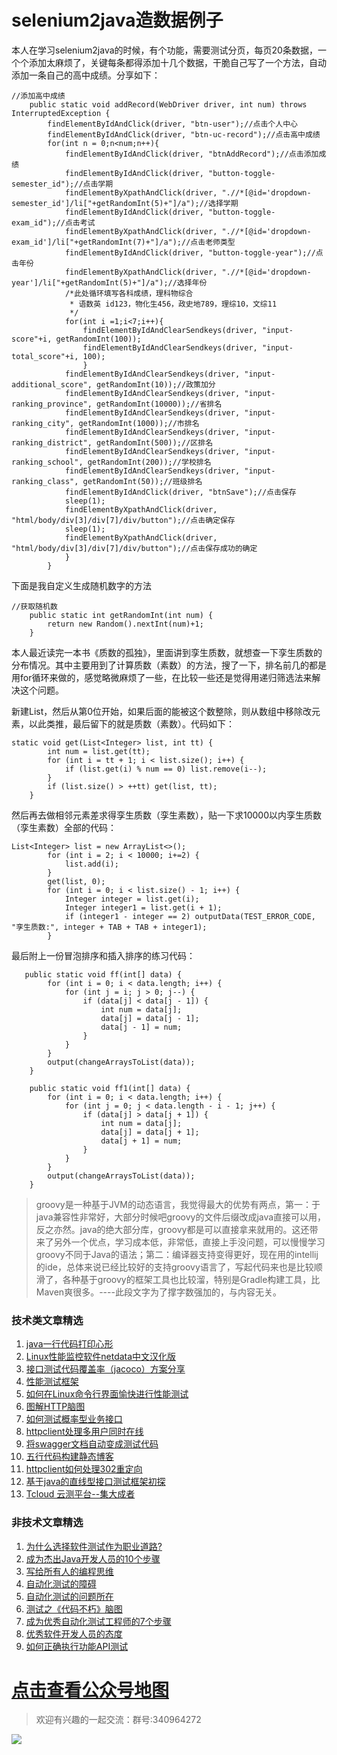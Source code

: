 # selenium2java造数据例子

本人在学习selenium2java的时候，有个功能，需要测试分页，每页20条数据，一个个添加太麻烦了，关键每条都得添加十几个数据，干脆自己写了一个方法，自动添加一条自己的高中成绩。分享如下：


```
//添加高中成绩
	public static void addRecord(WebDriver driver, int num) throws InterruptedException {
		findElementByIdAndClick(driver, "btn-user");//点击个人中心
		findElementByIdAndClick(driver, "btn-uc-record");//点击高中成绩
		for(int n = 0;n<num;n++){
			findElementByIdAndClick(driver, "btnAddRecord");//点击添加成绩
			findElementByIdAndClick(driver, "button-toggle-semester_id");//点击学期
			findElementByXpathAndClick(driver, ".//*[@id='dropdown-semester_id']/li["+getRandomInt(5)+"]/a");//选择学期
			findElementByIdAndClick(driver, "button-toggle-exam_id");//点击考试
			findElementByXpathAndClick(driver, ".//*[@id='dropdown-exam_id']/li["+getRandomInt(7)+"]/a");//点击老师类型
			findElementByIdAndClick(driver, "button-toggle-year");//点击年份
			findElementByXpathAndClick(driver, ".//*[@id='dropdown-year']/li["+getRandomInt(5)+"]/a");//选择年份
			/*此处循环填写各科成绩，理科物综合
			 * 语数英 id123，物化生456，政史地789，理综10，文综11
			 */
			for(int i =1;i<7;i++){
				findElementByIdAndClearSendkeys(driver, "input-score"+i, getRandomInt(100));
				findElementByIdAndClearSendkeys(driver, "input-total_score"+i, 100);
				}
			findElementByIdAndClearSendkeys(driver, "input-additional_score", getRandomInt(10));//政策加分
			findElementByIdAndClearSendkeys(driver, "input-ranking_province", getRandomInt(10000));//省排名
			findElementByIdAndClearSendkeys(driver, "input-ranking_city", getRandomInt(1000));//市排名
			findElementByIdAndClearSendkeys(driver, "input-ranking_district", getRandomInt(500));//区排名
			findElementByIdAndClearSendkeys(driver, "input-ranking_school", getRandomInt(200));//学校排名
			findElementByIdAndClearSendkeys(driver, "input-ranking_class", getRandomInt(50));//班级排名
			findElementByIdAndClick(driver, "btnSave");//点击保存
			sleep(1);
			findElementByXpathAndClick(driver, "html/body/div[3]/div[7]/div/button");//点击确定保存
			sleep(1);
			findElementByXpathAndClick(driver, "html/body/div[3]/div[7]/div/button");//点击保存成功的确定
			}
		}
```
下面是我自定义生成随机数字的方法

```
//获取随机数
	public static int getRandomInt(int num) {
		return new Random().nextInt(num)+1;
	}
```

本人最近读完一本书《质数的孤独》，里面讲到孪生质数，就想查一下孪生质数的分布情况。其中主要用到了计算质数（素数）的方法，搜了一下，排名前几的都是用for循环来做的，感觉略微麻烦了一些，在比较一些还是觉得用递归筛选法来解决这个问题。

新建List<Integer>，然后从第0位开始，如果后面的能被这个数整除，则从数组中移除改元素，以此类推，最后留下的就是质数（素数）。代码如下：
```
static void get(List<Integer> list, int tt) {
        int num = list.get(tt);
        for (int i = tt + 1; i < list.size(); i++) {
            if (list.get(i) % num == 0) list.remove(i--);
        }
        if (list.size() > ++tt) get(list, tt);
    }
```
然后再去做相邻元素差求得孪生质数（孪生素数），贴一下求10000以内孪生质数（孪生素数）全部的代码：
```
List<Integer> list = new ArrayList<>();
        for (int i = 2; i < 10000; i+=2) {
            list.add(i);
        }
        get(list, 0);
        for (int i = 0; i < list.size() - 1; i++) {
            Integer integer = list.get(i);
            Integer integer1 = list.get(i + 1);
            if (integer1 - integer == 2) outputData(TEST_ERROR_CODE, "孪生质数:", integer + TAB + TAB + integer1);
        }
```
最后附上一份冒泡排序和插入排序的练习代码：
```
   public static void ff(int[] data) {
        for (int i = 0; i < data.length; i++) {
            for (int j = i; j > 0; j--) {
                if (data[j] < data[j - 1]) {
                    int num = data[j];
                    data[j] = data[j - 1];
                    data[j - 1] = num;
                }
            }
        }
        output(changeArraysToList(data));
    }

    public static void ff1(int[] data) {
        for (int i = 0; i < data.length; i++) {
            for (int j = 0; j < data.length - i - 1; j++) {
                if (data[j] > data[j + 1]) {
                    int num = data[j];
                    data[j] = data[j + 1];
                    data[j + 1] = num;
                }
            }
        }
        output(changeArraysToList(data));
    }
```

> groovy是一种基于JVM的动态语言，我觉得最大的优势有两点，第一：于java兼容性非常好，大部分时候吧groovy的文件后缀改成java直接可以用，反之亦然。java的绝大部分库，groovy都是可以直接拿来就用的。这还带来了另外一个优点，学习成本低，非常低，直接上手没问题，可以慢慢学习groovy不同于Java的语法；第二：编译器支持变得更好，现在用的intellij的ide，总体来说已经比较好的支持groovy语言了，写起代码来也是比较顺滑了，各种基于groovy的框架工具也比较溜，特别是Gradle构建工具，比Maven爽很多。----此段文字为了撑字数强加的，与内容无关。


### 技术类文章精选

1. [java一行代码打印心形](https://mp.weixin.qq.com/s/QPSryoSbViVURpSa9QXtpg)
2. [Linux性能监控软件netdata中文汉化版](https://mp.weixin.qq.com/s/fdXtK-5WwKnxjLZdyg6-nA)
3. [接口测试代码覆盖率（jacoco）方案分享](https://mp.weixin.qq.com/s/D73Sq6NLjeRKN8aCpGLOjQ)
4. [性能测试框架](https://mp.weixin.qq.com/s/3_09j7-5ex35u30HQRyWug)
5. [如何在Linux命令行界面愉快进行性能测试](https://mp.weixin.qq.com/s/fwGqBe1SpA2V0lPfAOd04Q)
6. [图解HTTP脑图](https://mp.weixin.qq.com/s/100Vm8FVEuXs0x6rDGTipw)
7. [如何测试概率型业务接口](https://mp.weixin.qq.com/s/kUVffhjae3eYivrGqo6ZMg)
8. [httpclient处理多用户同时在线](https://mp.weixin.qq.com/s/Nuc30Fwy6-Qyr-Pc65t1_g)
9. [将swagger文档自动变成测试代码](https://mp.weixin.qq.com/s/SY8mVenj0zMe5b47GS9VSQ)
10. [五行代码构建静态博客](https://mp.weixin.qq.com/s/hZnimJOg5OqxRSDyFvuiiQ)
11. [httpclient如何处理302重定向](https://mp.weixin.qq.com/s/vg354AjPKhIZsnSu4GZjZg)
12. [基于java的直线型接口测试框架初探](https://mp.weixin.qq.com/s/xhg4exdb1G18-nG5E7exkQ)
13. [Tcloud 云测平台--集大成者](https://mp.weixin.qq.com/s/29sEO39_NyDiJr-kY5ufdw)


### 非技术文章精选
1. [为什么选择软件测试作为职业道路?](https://mp.weixin.qq.com/s/o83wYvFUvy17kBPLDO609A)
2. [成为杰出Java开发人员的10个步骤](https://mp.weixin.qq.com/s/UCNOTSzzvTXwiUX6xpVlyA)
3. [写给所有人的编程思维](https://mp.weixin.qq.com/s/Oj33UCnYfbUgzsBzEm2GPQ)
4. [自动化测试的障碍](https://mp.weixin.qq.com/s/ZIV7uJp7DzVoKhWOh6lvRg)
5. [自动化测试的问题所在](https://mp.weixin.qq.com/s/BhvD7BnkBU8hDBsGUWok6g)
6. [测试之《代码不朽》脑图](https://mp.weixin.qq.com/s/2aGLK3knUiiSoex-kmi0GA)
7. [成为优秀自动化测试工程师的7个步骤](https://mp.weixin.qq.com/s/wdw1l4AZnPpdPBZZueCcnw)
8. [优秀软件开发人员的态度](https://mp.weixin.qq.com/s/0uEEeFaR27aTlyp-sm61bA)
9. [如何正确执行功能API测试](https://mp.weixin.qq.com/s/aeGx5O_jK_iTD9KUtylWmA)

# [点击查看公众号地图](https://mp.weixin.qq.com/s/CJJ2g-RqzfBsbCCYKKp5pQ)


> 欢迎有兴趣的一起交流：群号:340964272

![](/blog/pic/201712120951590031.png)

<script src="/blog/js/bubbly.js"></script>
<script src="/blog/js/article.js"></script>